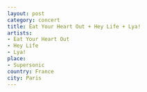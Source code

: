 ```yaml
---
layout: post
category: concert
title: Eat Your Heart Out + Hey Life + Lya!
artists: 
- Eat Your Heart Out
- Hey Life
- Lya!
place: 
- Supersonic
country: France
city: Paris
---
```


